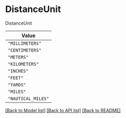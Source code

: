 # DistanceUnit

DistanceUnit

| **Value** |
| --------- |
| `"MILLIMETERS"` |
| `"CENTIMETERS"` |
| `"METERS"` |
| `"KILOMETERS"` |
| `"INCHES"` |
| `"FEET"` |
| `"YARDS"` |
| `"MILES"` |
| `"NAUTICAL_MILES"` |


[[Back to Model list]](../../../README.md#models-v2-link) [[Back to API list]](../../../README.md#apis-v2-link) [[Back to README]](../../../README.md)
